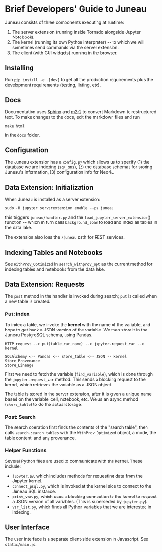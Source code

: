 # Brief Developers' Guide to Juneau

Juneau consists of three components executing at runtime:

1. The server extension (running inside Tornado alongside Jupyter Notebook).
2. The kernel (running its own Python interpreter) -- to which we will sometimes send commands via the server extension.
3. The client (with GUI widgets) running in the browser.


## Installing

Run `pip install -e .[dev]` to get all the production
requirements plus the development requirements (testing, linting, etc).

## Docs

Documentation uses [Sphinx](https://www.sphinx-doc.org/en/master/) and
[m2r2](https://github.com/CrossNox/m2r2) to convert Markdown to restructured text.
To make changes to the docs, edit the markdown files and run 

```
make html
```

in the `docs` folder.

## Configuration

The Juneau extension has a `config.py` which allows us to specify (1) the database we are indexing (`sql_dbs`), (2) the database schemas for storing Juneau's information, (3) configuration info for Neo4J.

## Data Extension: Initialization

When Juneau is installed as a server extension:

`sudo -H jupyter serverextension enable --py juneau`

this triggers `juneau/handler.py` and the `load_jupyter_server_extension`() function -- which in turn calls `background_load` to load and index all tables in the data lake.

The extension also logs the `/juneau` path for REST services.

## Indexing Tables and Notebooks

See `WithProv_Optimized` in `search_withprov_opt` as the current method for indexing tables and notebooks from the data lake.

## Data Extension: Requests

The `post` method in the handler is invoked during search; `put` is called when a new table is created.

### Put: Index

To index a table, we invoke the **kernel** with the name of the variable, and hope to get back a JSON version of the variable.  We then store it in the Juneau PostgreSQL schema, using Pandas.

```
HTTP request --> put(table_var_name) --> jupyter.request_var --> kernel

SQLAlchemy <-- Pandas <-- store_table <-- JSON -- kernel
Store_Provenance
Store_Lineage
````

First we need to fetch the variable (`find_variable`), which is done through the `jupyter.request_var` method.  This sends a blocking request to the kernel, which retrieves the variable as a JSON object.

The table is stored in the server extension, after it is given a unique name based on the variable, cell, notebook, etc.  We us an async method (`store_table`) to do the actual storage.

### Post: Search

The search operation first finds the contents of the "search table", then calls `search.search_tables` with the `WithProv_Optimized` object, a mode, the table content, and any provenance.

### Helper Functions

Several Python files are used to communicate with the kernel.  These include:

* `jupyter.py`, which includes methods for requesting data from the Jupyter kernel.
* `connect_psql.py`, which is invoked at the kernel side to connect to the Juneau SQL instance.
* `print_var.py`, which uses a blocking connection to the kernel to request a JSON version of all variables.  (This is superseded by `jupyter.py`).
* `var_list.py`, which finds all Python variables that we are interested in indexing.

## User Interface

The user interface is a separate client-side extension in Javascript.  See `static/main.js`.